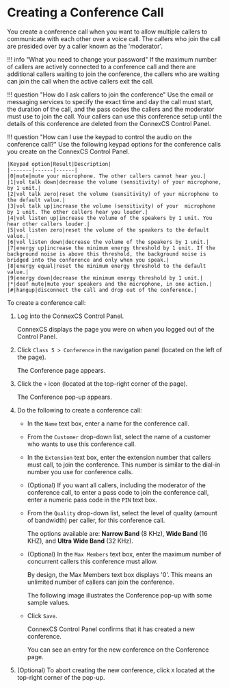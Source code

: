 # Creating a Conference Call

You create a conference call when you want to allow multiple callers to communicate with each other over a voice call. The callers who join the call are presided over by a caller known as the 'moderator'. 

!!! info "What you need to change your password" 
   If the maximum number of callers are actively connected to a conference call and there are additional callers waiting to join the conference, the callers who are waiting can join the call when the active callers exit the call.   

!!! question "How do I ask callers to join the conference" 
    Use the email or messaging services to specify the exact time and day the call must start, the duration of the call, and the pass codes the callers and the moderator must use to join the call. Your callers can use this conference setup until the details of this conference are deleted from the ConnexCS Control Panel. 

!!! question "How can I use the keypad to control the audio on the conference call?"
    Use the following keypad options for the conference calls you create on the ConnexCS Control Panel.
    
    |Keypad option|Result|Description|
    |-------|------|------|
    |0|mute|mute your microphone. The other callers cannot hear you.|
    |1|vol talk down|decrease the volume (sensitivity) of your microphone, by 1 unit.|
    |2|vol talk zero|reset the volume (sensitivity) of your microphone to the default value.|
    |3|vol talk up|increase the volume (sensitivity) of your  microphone by 1 unit. The other callers hear you louder.|
    |4|vol listen up|increase the volume of the speakers by 1 unit. You hear other callers louder.|
    |5|vol listen zero|reset the volume of the speakers to the default value.|
    |6|vol listen down|decrease the volume of the speakers by 1 unit.|
    |7|energy up|increase the minimum energy threshold by 1 unit. If the background noise is above this threshold, the background noise is bridged into the conference and only when you speak.|
    |8|energy equal|reset the minimum energy threshold to the default value.|
    |9|energy down|decrease the minimum energy threshold by 1 unit.|
    |*|deaf mute|mute your speakers and the microphone, in one action.|
    |#|hangup|disconnect the call and drop out of the conference.|

To create a conference call:

1.  Log into the ConnexCS Control Panel.
	 
    ConnexCS displays the page you were on when you logged out of the Control Panel.
    
2.  Click `Class 5 > Conference` in the navigation panel (located on the left of the page).
	 
    The Conference page appears.
    
3.  Click the `+` icon (located at the top-right corner of the page).
	 
    The Conference pop-up appears.
    
4.  Do the following to create a conference call:

    * In the `Name` text box, enter a name for the conference call.
    
    * From the `Customer` drop-down list, select the name of a customer who wants to use this conference call.

    * In the `Extension` text box, enter the extension number that callers must call, to join the conference. This number is similar to the dial-in number you use for conference calls.
    
    * (Optional) If you want all callers, including the moderator of the conference call, to enter a pass code to join the conference call, enter a numeric pass code in the `PIN` text box.

    * From the `Quality` drop-down list, select the level of quality (amount of bandwidth) per caller, for this conference call.
	
      The options available are: **Narrow Band** (8 KHz), **Wide Band** (16 KHZ), and **Ultra Wide Band** (32 KHz).
      
    * (Optional) In the `Max Members` text box, enter the maximum number of concurrent callers this conference must allow.
	
      By design, the Max Members text box displays '0'. This means an unlimited number of callers can join the conference.
	
      The following image illustrates the Conference pop-up with some sample values.
      
     * Click `Save`.
	
       ConnexCS Control Panel confirms that it has created a new conference.
	    
       You can see an entry for the new conference on the Conference page.
       
5.	(Optional) To abort creating the new conference, click `X` located at the top-right corner of the pop-up.
